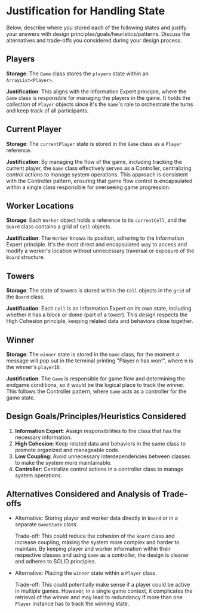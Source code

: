 
# Justification for Handling State

Below, describe where you stored each of the following states and justify your answers with design principles/goals/heuristics/patterns. Discuss the alternatives and trade-offs you considered during your design process.

## Players

**Storage**: The `Game` class stores the `players` state within an `ArrayList<Player>`.

**Justification**: This aligns with the Information Expert principle, where the `Game` class is responsible for managing the players in the game. It holds the collection of `Player` objects since it's the `Game`'s role to orchestrate the turns and keep track of all participants.

## Current Player

**Storage**: The `currentPlayer` state is stored in the `Game` class as a `Player` reference.

**Justification**: By managing the flow of the game, including tracking the current player, the `Game` class effectively serves as a Controller, centralizing control actions to manage system operations. This approach is consistent with the Controller pattern, ensuring that game flow control is encapsulated within a single class responsible for overseeing game progression.

## Worker Locations

**Storage**: Each `Worker` object holds a reference to its `currentCell`, and the `Board` class contains a grid of `Cell` objects.

**Justification**: The `Worker` knows its position, adhering to the Information Expert principle. It's the most direct and encapsulated way to access and modify a worker's location without unnecessary traversal or exposure of the `Board` structure.

## Towers

**Storage**: The state of towers is stored within the `Cell` objects in the `grid` of the `Board` class.

**Justification**: Each `Cell` is an Information Expert on its own state, including whether it has a block or dome (part of a tower). This design respects the High Cohesion principle, keeping related data and behaviors close together.

## Winner

**Storage**: The `winner` state is stored in the `Game` class, for the moment a message will pop out in the terminal printing "Player n has won!", where n is the winner's `playerID`.

**Justification**: The `Game` is responsible for game flow and determining the endgame conditions, so it would be the logical place to track the winner. This follows the Controller pattern, where `Game` acts as a controller for the game state.

## Design Goals/Principles/Heuristics Considered

1. **Information Expert**: Assign responsibilities to the class that has the necessary information.
2. **High Cohesion**: Keep related data and behaviors in the same class to promote organized and manageable code.
3. **Low Coupling**: Avoid unnecessary interdependencies between classes to make the system more maintainable.
4. **Controller**: Centralize control actions in a controller class to manage system operations.

## Alternatives Considered and Analysis of Trade-offs

- Alternative: Storing player and worker data directly in `Board` or in a separate `GameState` class.
  
  Trade-off: This could reduce the cohesion of the `Board` class and increase coupling, making the system more complex and harder to maintain. By keeping player and worker information within their respective classes and using `Game` as a controller, the design is cleaner and adheres to SOLID principles.

- Alternative: Placing the `winner` state within a `Player` class.
  
  Trade-off: This could potentially make sense if a player could be active in multiple games. However, in a single game context, it complicates the retrieval of the winner and may lead to redundancy if more than one `Player` instance has to track the winning state.
